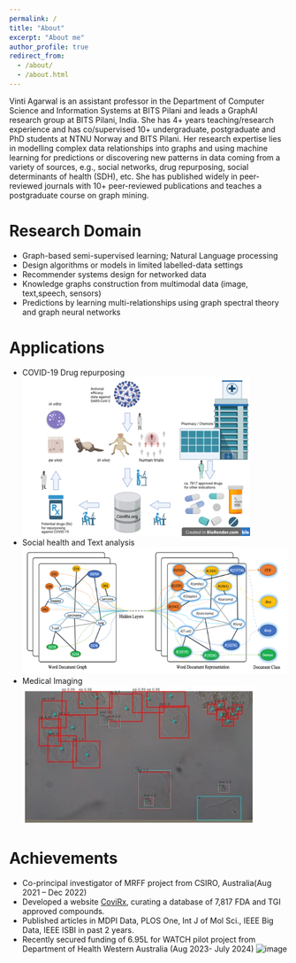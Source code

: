 ```yaml
---
permalink: /
title: "About"
excerpt: "About me"
author_profile: true
redirect_from: 
  - /about/
  - /about.html
---
```


Vinti Agarwal is an assistant professor in the Department of Computer Science and Information Systems at
BITS Pilani and leads a GraphAI research group at BITS Pilani, India. She has 4+ years teaching/research
experience and has co/supervised 10+ undergraduate, postgraduate and PhD students at NTNU Norway and
BITS Pilani. Her research expertise lies in modelling complex data relationships into graphs and using machine
learning for predictions or discovering new patterns in data coming from a variety of sources, e.g., social
networks, drug repurposing, social determinants of health (SDH), etc. She has published widely in peer-
reviewed journals with 10+ peer-reviewed publications and teaches a postgraduate course on graph mining.

Research Domain
======
- Graph-based semi-supervised learning; Natural Language processing
- Design algorithms or models in limited labelled-data settings
- Recommender systems design for networked data
- Knowledge graphs construction from multimodal data (image, text,speech, sensors)
- Predictions by learning multi-relationships using graph spectral theory and graph neural networks


Applications
======
- COVID-19 Drug repurposing
![image](../images/coviddrug.png)
- Social health and Text analysis
![image](../images/social.png)
- Medical Imaging
![image](../images/medical.jpg)

Achievements
======
- Co-principal investigator of MRFF project from CSIRO, Australia(Aug 2021 – Dec 2022)
- Developed a website [CoviRx](www.covirx.org), curating a database of 7,817 FDA and TGI approved compounds.
- Published articles in MDPI Data, PLOS One, Int J of Mol Sci., IEEE Big Data, IEEE ISBI in past 2 years.
- Recently secured funding of 6.95L for WATCH pilot project from Department of Health Western Australia (Aug 2023- July 2024)
![image](https://github.com/vinti8776/v_agarwal/assets/49437775/aacc7ff4-eb63-4487-a03c-a5934dbdecfd)


<!--Recent News
======
1. As a co-principal investigator of MRFF project from CSIRO, Australia, she, along with her team,
successfully developed a web application [CoviRx](www.covirx.org), curating a database of 7,817 FDA
and TGI approved compounds, which lists potential drug candidates for COVID-19 repurposing
applying eight filters to assess the attributes required for the drug to be safe and effective.
[Media news](https://www.nature.com/articles/d44151-022-00115-4)
2. She has secured a funding from Department of Health Western Australia for research project “Western Australia Transforming Community Health (WATCH)” focuses on mining
non-identifiable socio-economic determinants from publicly accessible resources and
developing algorithms inspired by graph theory and machine learning to transform community health
in Western Australia by understanding unmet needs of different populations and their
interconnectedness. -->

<!--Getting started
======
1. Register a GitHub account if you don't have one and confirm your e-mail (required!)
1. Fork [this repository](https://github.com/academicpages/academicpages.github.io) by clicking the "fork" button in the top right. 
1. Go to the repository's settings (rightmost item in the tabs that start with "Code", should be below "Unwatch"). Rename the repository "[your GitHub username].github.io", which will also be your website's URL.
1. Set site-wide configuration and create content & metadata (see below -- also see [this set of diffs](http://archive.is/3TPas) showing what files were changed to set up [an example site](https://getorg-testacct.github.io) for a user with the username "getorg-testacct")
1. Upload any files (like PDFs, .zip files, etc.) to the files/ directory. They will appear at https://[your GitHub username].github.io/files/example.pdf.  
1. Check status by going to the repository settings, in the "GitHub pages" section

Site-wide configuration
------
The main configuration file for the site is in the base directory in [_config.yml](https://github.com/academicpages/academicpages.github.io/blob/master/_config.yml), which defines the content in the sidebars and other site-wide features. You will need to replace the default variables with ones about yourself and your site's github repository. The configuration file for the top menu is in [_data/navigation.yml](https://github.com/academicpages/academicpages.github.io/blob/master/_data/navigation.yml). For example, if you don't have a portfolio or blog posts, you can remove those items from that navigation.yml file to remove them from the header. 

Create content & metadata
------
For site content, there is one markdown file for each type of content, which are stored in directories like _publications, _talks, _posts, _teaching, or _pages. For example, each talk is a markdown file in the [_talks directory](https://github.com/academicpages/academicpages.github.io/tree/master/_talks). At the top of each markdown file is structured data in YAML about the talk, which the theme will parse to do lots of cool stuff. The same structured data about a talk is used to generate the list of talks on the [Talks page](https://academicpages.github.io/talks), each [individual page](https://academicpages.github.io/talks/2012-03-01-talk-1) for specific talks, the talks section for the [CV page](https://academicpages.github.io/cv), and the [map of places you've given a talk](https://academicpages.github.io/talkmap.html) (if you run this [python file](https://github.com/academicpages/academicpages.github.io/blob/master/talkmap.py) or [Jupyter notebook](https://github.com/academicpages/academicpages.github.io/blob/master/talkmap.ipynb), which creates the HTML for the map based on the contents of the _talks directory).

**Markdown generator**

I have also created [a set of Jupyter notebooks](https://github.com/academicpages/academicpages.github.io/tree/master/markdown_generator
) that converts a CSV containing structured data about talks or presentations into individual markdown files that will be properly formatted for the academicpages template. The sample CSVs in that directory are the ones I used to create my own personal website at stuartgeiger.com. My usual workflow is that I keep a spreadsheet of my publications and talks, then run the code in these notebooks to generate the markdown files, then commit and push them to the GitHub repository.

How to edit your site's GitHub repository
------
Many people use a git client to create files on their local computer and then push them to GitHub's servers. If you are not familiar with git, you can directly edit these configuration and markdown files directly in the github.com interface. Navigate to a file (like [this one](https://github.com/academicpages/academicpages.github.io/blob/master/_talks/2012-03-01-talk-1.md) and click the pencil icon in the top right of the content preview (to the right of the "Raw | Blame | History" buttons). You can delete a file by clicking the trashcan icon to the right of the pencil icon. You can also create new files or upload files by navigating to a directory and clicking the "Create new file" or "Upload files" buttons. 

Example: editing a markdown file for a talk
![Editing a markdown file for a talk](/images/editing-talk.png)

For more info
------
More info about configuring academicpages can be found in [the guide](https://academicpages.github.io/markdown/). The [guides for the Minimal Mistakes theme](https://mmistakes.github.io/minimal-mistakes/docs/configuration/) (which this theme was forked from) might also be helpful.-->
